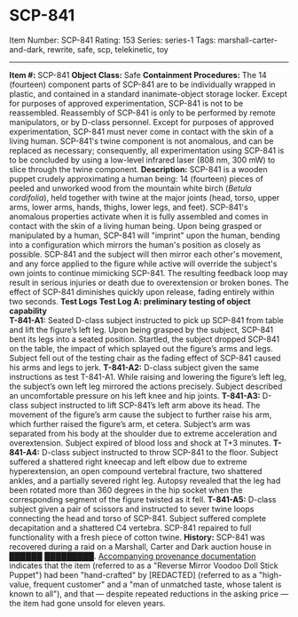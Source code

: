 # SCP-841
Item Number: SCP-841
Rating: 153
Series: series-1
Tags: marshall-carter-and-dark, rewrite, safe, scp, telekinetic, toy

---

**Item #:** SCP-841
**Object Class:** Safe
**Containment Procedures:** The 14 (fourteen) component parts of SCP-841 are to be individually wrapped in plastic, and contained in a standard inanimate-object storage locker. Except for purposes of approved experimentation, SCP-841 is not to be reassembled. Reassembly of SCP-841 is only to be performed by remote manipulators, or by D-class personnel. Except for purposes of approved experimentation, SCP-841 must never come in contact with the skin of a living human.
SCP-841's twine component is not anomalous, and can be replaced as necessary; consequently, all experimentation using SCP-841 is to be concluded by using a low-level infrared laser (808 nm, 300 mW) to slice through the twine component.
**Description:** SCP-841 is a wooden puppet crudely approximating a human being: 14 (fourteen) pieces of peeled and unworked wood from the mountain white birch (_Betula cordifolia_), held together with twine at the major joints (head, torso, upper arms, lower arms, hands, thighs, lower legs, and feet). SCP-841's anomalous properties activate when it is fully assembled and comes in contact with the skin of a living human being.
Upon being grasped or manipulated by a human, SCP-841 will "imprint" upon the human, bending into a configuration which mirrors the human's position as closely as possible. SCP-841 and the subject will then mirror each other's movement, and any force applied to the figure while active will override the subject's own joints to continue mimicking SCP-841. The resulting feedback loop may result in serious injuries or death due to overextension or broken bones. The effect of SCP-841 diminishes quickly upon release, fading entirely within two seconds.
**Test Logs**
**Test Log A: preliminary testing of object capability**  
**T-841-A1:** Seated D-class subject instructed to pick up SCP-841 from table and lift the figure’s left leg. Upon being grasped by the subject, SCP-841 bent its legs into a seated position. Startled, the subject dropped SCP-841 on the table, the impact of which splayed out the figure’s arms and legs. Subject fell out of the testing chair as the fading effect of SCP-841 caused his arms and legs to jerk.
**T-841-A2:** D-class subject given the same instructions as test T-841-A1. While raising and lowering the figure’s left leg, the subject’s own left leg mirrored the actions precisely. Subject described an uncomfortable pressure on his left knee and hip joints.
**T-841-A3:** D-class subject instructed to lift SCP-841’s left arm above its head. The movement of the figure’s arm cause the subject to further raise his arm, which further raised the figure’s arm, et cetera. Subject’s arm was separated from his body at the shoulder due to extreme acceleration and overextension. Subject expired of blood loss and shock at T+3 minutes.
**T-841-A4:** D-class subject instructed to throw SCP-841 to the floor. Subject suffered a shattered right kneecap and left elbow due to extreme hyperextension, an open compound vertebral fracture, two shattered ankles, and a partially severed right leg. Autopsy revealed that the leg had been rotated more than 360 degrees in the hip socket when the corresponding segment of the figure twisted as it fell.
**T-841-A5:** D-class subject given a pair of scissors and instructed to sever twine loops connecting the head and torso of SCP-841. Subject suffered complete decapitation and a shattered C4 vertebra. SCP-841 repaired to full functionality with a fresh piece of cotton twine.
**History:** SCP-841 was recovered during a raid on a Marshall, Carter and Dark auction house in ██████ █████████. [Accompanying provenance documentation](/resale-value) indicates that the item (referred to as a "Reverse Mirror Voodoo Doll Stick Puppet") had been "hand-crafted" by [REDACTED] (referred to as a "high-value, frequent customer" and a "man of unmatched taste, whose talent is known to all"), and that — despite repeated reductions in the asking price — the item had gone unsold for eleven years.